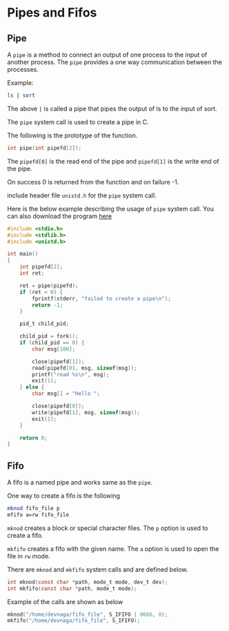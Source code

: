 # Pipes and Fifos

## Pipe

A `pipe` is a method to connect an output of one process to the input of another process. The `pipe` provides a one way communication between the processes.

Example:

```bash
ls | sort
```

The above `|` is called a pipe that pipes the output of ls to the input of sort.

The `pipe` system call is used to create a pipe in C.

The following is the prototype of the function.

```c
int pipe(int pipefd[2]);
```

The `pipefd[0]` is the read end of the pipe and `pipefd[1]` is the write end of the pipe.

On success 0 is returned from the function and on failure -1.

include header file `unistd.h` for the `pipe` system call.

Here is the below example describing the usage of `pipe` system call. You can also download the program [here](https://github.com/DevNaga/gists/blob/master/pipes.c)

```c
#include <stdio.h>
#include <stdlib.h>
#include <unistd.h>

int main()
{
	int pipefd[2];
	int ret;

	ret = pipe(pipefd);
	if (ret < 0) {
		fprintf(stderr, "failed to create a pipe\n");
		return -1;
	}

	pid_t child_pid;

	child_pid = fork();
	if (child_pid == 0) {
		char msg[100];

		close(pipefd[1]);
		read(pipefd[0], msg, sizeof(msg));
		printf("read %s\n", msg);
		exit(1);
	} else {
		char msg[] = "Hello ";

		close(pipefd[0]);
		write(pipefd[1], msg, sizeof(msg));
		exit(1);
	}

	return 0;
}
```

## Fifo

A fifo is a named pipe and works same as the `pipe`. 

One way to create a fifo is the following

```bash
mknod fifo_file p
mfifo a=rw fifo_file
```

`mknod` creates a block or special character files. The `p` option is used to create a fifo.

`mkfifo` creates a fifo with the given name. The `a` option is used to open the file in `rw` mode.

There are `mknod` and `mkfifo` system calls and are defined below.

```c
int mknod(const char *path, mode_t mode, dev_t dev);
int mkfifo(const char *path, mode_t mode);
```

Example of the calls are shown as below

```c
mknod("/home/devnaga/fifo_file", S_IFIFO | 0666, 0);
mkfifo("/home/devnaga/fifo_file", S_IFIFO);
```
